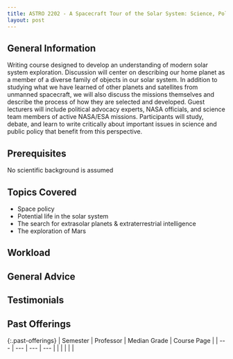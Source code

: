 ```yaml
---
title: ASTRO 2202 - A Spacecraft Tour of the Solar System: Science, Policy, and Exploration
layout: post
---
```


<link rel="stylesheet" href="/main.css">

## General Information

Writing course designed to develop an understanding of modern solar system exploration. 
Discussion will center on describing our home planet as a member of a diverse family of objects in our solar system. 
In addition to studying what we have learned of other planets and satellites from unmanned spacecraft, 
we will also discuss the missions themselves and describe the process of how they are selected and developed. 
Guest lecturers will include political advocacy experts, NASA officials, and science team members of active NASA/ESA missions. 
Participants will study, debate, and learn to write critically about important issues in science and public policy that benefit from this perspective. 

## Prerequisites

No scientific background is assumed

## Topics Covered

  - Space policy
  - Potential life in the solar system
  - The search for extrasolar planets & extraterrestrial intelligence
  - The exploration of Mars
  
## Workload


## General Advice

  
## Testimonials


## Past Offerings

{:.past-offerings}
| Semester | Professor | Median Grade | Course Page |
| --- | --- | --- | --- |
|  |  |  |  |
